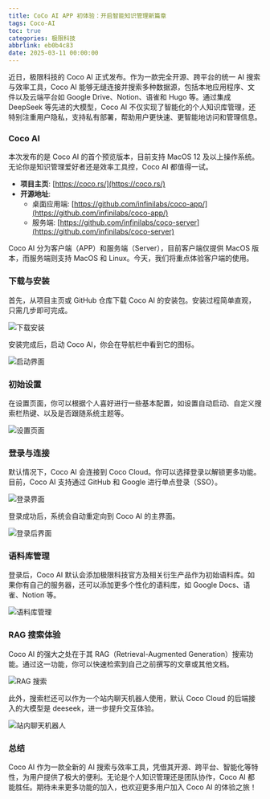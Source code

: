 ```yaml
---
title: CoCo AI APP 初体验：开启智能知识管理新篇章
tags: Coco-AI
toc: true
categories: 极限科技
abbrlink: eb0b4c83
date: 2025-03-11 00:00:00
---
```


近日，极限科技的 Coco AI 正式发布。作为一款完全开源、跨平台的统一 AI 搜索与效率工具，Coco AI 能够无缝连接并搜索多种数据源，包括本地应用程序、文件以及云端平台如 Google Drive、Notion、语雀和 Hugo 等。通过集成 DeepSeek 等先进的大模型，Coco AI 不仅实现了智能化的个人知识库管理，还特别注重用户隐私，支持私有部署，帮助用户更快速、更智能地访问和管理信息。

### Coco AI

本次发布的是 Coco AI 的首个预览版本，目前支持 MacOS 12 及以上操作系统。无论你是知识管理爱好者还是效率工具控，Coco AI 都值得一试。

- **项目主页**: [https://coco.rs/](https://coco.rs/)
- **开源地址**:
  - 桌面应用端: [https://github.com/infinilabs/coco-app/](https://github.com/infinilabs/coco-app/)
  - 服务端: [https://github.com/infinilabs/coco-server](https://github.com/infinilabs/coco-server)

Coco AI 分为客户端（APP）和服务端（Server），目前客户端仅提供 MacOS 版本，而服务端则支持 MacOS 和 Linux。今天，我们将重点体验客户端的使用。

### 下载与安装

首先，从项目主页或 GitHub 仓库下载 Coco AI 的安装包。安装过程简单直观，只需几步即可完成。

![下载安装](https://i-blog.csdnimg.cn/img_convert/f0c9a3a9ab65f527efaa707dcb499947.png)

<!-- more -->

安装完成后，启动 Coco AI，你会在导航栏中看到它的图标。

![启动界面](https://i-blog.csdnimg.cn/img_convert/c77fb9e6f4d50764862006a7158589d2.png)

### 初始设置

在设置页面，你可以根据个人喜好进行一些基本配置，如设置自动启动、自定义搜索栏热键、以及是否跟随系统主题等。

![设置页面](https://i-blog.csdnimg.cn/img_convert/5cf474bed33108ba1c1c604ea4d3669f.png)

### 登录与连接

默认情况下，Coco AI 会连接到 Coco Cloud。你可以选择登录以解锁更多功能。目前，Coco AI 支持通过 GitHub 和 Google 进行单点登录（SSO）。

![登录界面](https://i-blog.csdnimg.cn/img_convert/e0cb00c46fa1aeb3fbe2fee5b871861a.png)

登录成功后，系统会自动重定向到 Coco AI 的主界面。

![登录后界面](https://i-blog.csdnimg.cn/img_convert/33d5b1b77fab0b6ef323e71c4c939eff.png)

### 语料库管理

登录后，Coco AI 默认会添加极限科技官方及相关衍生产品作为初始语料库。如果你有自己的服务器，还可以添加更多个性化的语料库，如 Google Docs、语雀、Notion 等。

![语料库管理](https://i-blog.csdnimg.cn/img_convert/3958d654673a367b4bb2850e1a8a7044.png)

### RAG 搜索体验

Coco AI 的强大之处在于其 RAG（Retrieval-Augmented Generation）搜索功能。通过这一功能，你可以快速检索到自己之前撰写的文章或其他文档。

![RAG 搜索](https://i-blog.csdnimg.cn/img_convert/e9c48ba331aa880b992d2e29496503e2.png)

此外，搜索栏还可以作为一个站内聊天机器人使用，默认 Coco Cloud 的后端接入的大模型是 deeseek，进一步提升交互体验。

![站内聊天机器人](https://i-blog.csdnimg.cn/img_convert/956986b027c25fc7f5f382e7d35d1742.png)

### 总结

Coco AI 作为一款全新的 AI 搜索与效率工具，凭借其开源、跨平台、智能化等特性，为用户提供了极大的便利。无论是个人知识管理还是团队协作，Coco AI 都能胜任。期待未来更多功能的加入，也欢迎更多用户加入 Coco AI 的体验之旅！

